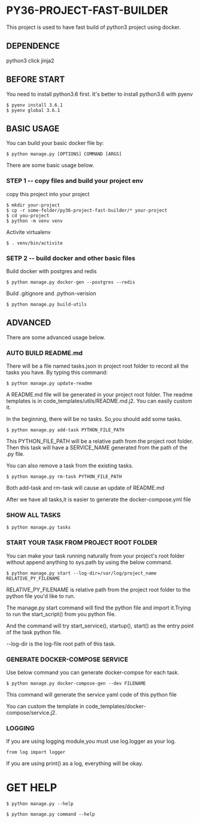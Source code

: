# PY36-PROJECT-FAST-BUILDER


This project is used to have fast build of python3 project using docker.

## DEPENDENCE

python3
click
jinja2

## BEFORE START

You need to install python3.6 first.
It's better to install python3.6 with pyenv 

```
$ pyenv install 3.6.1
$ pyenv global 3.6.1
```

## BASIC USAGE

You can build your basic docker file by:
```
$ python manage.py [OPTIONS] COMMAND [ARGS]

```
There are some basic usage below.



### STEP 1 -- copy files and build your project env

copy this project into your project
```
$ mkdir your-project
$ cp -r some-folder/py36-project-fast-builder/* your-project
$ cd you-project
$ python -m venv venv
```
Activite virtualenv
```
$ . venv/bin/activite
```

### SETP 2 -- build docker and other basic files


Build docker with postgres and redis

```
$ python manage.py docker-gen --postgres --redis
```
Build .gitignore and .python-verision
```
$ python manage.py build-utils
```

## ADVANCED

There are some advanced usage below.

### AUTO BUILD README.md

There will be a file named tasks.json in project root folder to record all the tasks you have.
By typing this command:
```
$ python manage.py update-readme
```
A README.md file will be generated in your project root folder.
The readme templates is in code_templates/utils/README.md.j2.
You can easily custom it.

In the beginning, there will be no tasks. So,you should add some tasks.
```
$ python manage.py add-task PYTHON_FILE_PATH
```
This PYTHON_FILE_PATH will be a relative path from the project root folder.
Then this task will have a SERVICE_NAME generated from the path of the .py file.

You can also remove a task from the existing tasks.
```
$ python manage.py rm-task PYTHON_FILE_PATH
```

Both add-task and rm-task will cause an update of README.md

After we have all tasks,it is easier to generate the docker-compose.yml file

### SHOW ALL TASKS

```
$ python manage.py tasks
```

### START YOUR TASK FROM PROJECT ROOT FOLDER

You can make your task running naturally from your project's root folder without append anything to sys.path by using the below command.
```
$ python manage.py start --log-dir=/var/log/project_name RELATIVE_PY_FILENAME
```
RELATIVE_PY_FILENAME is relative path from the project root folder to the python file you'd like to run.

The manage.py start command will find the python file and import it.Trying to run the start_script() from you python file.

And the command will try start_service(), startup(), start() as the entry point of the task python file.

--log-dir is the log-file root path of this task.

### GENERATE DOCKER-COMPOSE SERVICE

Use below command you can generate docker-compse for each task.
```
$ python manage.py docker-compose-gen --dev FILENAME
```
This command will generate the service yaml code of this python file

You can custom the template in code_templates/docker-compose/service.j2.

### LOGGING
If you are using logging module,you must use log.logger as your log.
```
from log import logger
```

If you are using print() as a log, everything will be okay.
 
# GET HELP

```
$ python manage.py --help
```
```
$ python manage.py command --help
```



